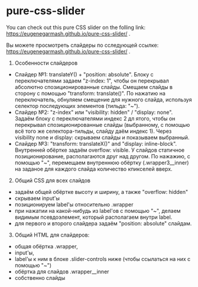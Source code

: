 # pure-css-slider

You can check out this pure CSS slider on the folling link: https://eugenegarmash.github.io/pure-css-slider/ .

Вы можете просмотреть слайдеры по сследующей ссылке: https://eugenegarmash.github.io/pure-css-slider/ .

1. Особенности слайдеров
  - Слайдер №1: translateY() + "position: absolute". 
    Блоку с переключателями задаем "z-index: 1", чтобы он перекрывал абсолютно спозиционированные слайды. Смещаем слайды в сторону с помощью "transform: translate()". По нажатию на переключатель, обнуляем смещение для нужного слайда, используя селектор последующих элементов (тильда: "~").
  - Слайдер №2: "z-index" или "visibility: hidden" / "display: none". 
    Задаём блоку с переключателями индекс 2 дл ятого, чтобы он перекрывал спозиционированные слайды (выбранному, с помощью всё того же селектора-тильды, слайду даём индекс 1).
    Через visibility none и display: скрываем слайды и показываем выбранный.
  - Слайдер №3: "transform: translateX()" and "display: inline-block".
    Внутренней обёртке задаём overflow: visible. У слайдов статичное позиционирование, располагаются друг над другом. По нажажию, с помощью "~", перемещаем внутреннюю обёртку (.wrapper3__inner) на заданое для каждого слайда количество кпикселей вверх.
    
2. Общий CSS для всех слайдов
  - задаём общей обёртке высоту и ширину, а также "overflow: hidden"
  - скрываем input'ы
  - позиционируем label'ы относительно .wrapper
  - при нажатии на какой-нибудь из label'ов c помощью "~", делаем видимым псевдоэлемент, который располагаем внутри label.
  - для первого и второго слайдера задаём "position: absolute" слайдам.
  
3. Общий HTML для слайдеров: 
  - общая обёртка .wrapper, 
  - input'ы, 
  - label'ы к ним в блоке .slider-controls ниже (чтобы ссылаться на них с помощью "~")
  - обёртка для слайдов .wrapper__inner
  - собственно слайды
